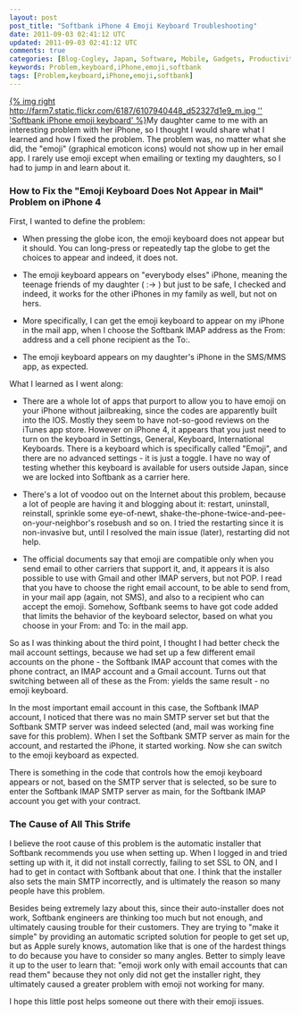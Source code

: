 ```yaml
---           
layout: post
post_title: "Softbank iPhone 4 Emoji Keyboard Troubleshooting"
date: 2011-09-03 02:41:12 UTC
updated: 2011-09-03 02:41:12 UTC
comments: true
categories: [Blog-Cogley, Japan, Software, Mobile, Gadgets, Productivity, Troubleshooting]
keywords: Problem,keyboard,iPhone,emoji,softbank
tags: [Problem,keyboard,iPhone,emoji,softbank]
---
```

 


[{% img right http://farm7.static.flickr.com/6187/6107940448_d52327d1e9_m.jpg '' 'Softbank iPhone emoji keyboard' %}](http://www.flickr.com/photos/81796435@N00/6107940448 "View 'Softbank iPhone emoji keyboard' on Flickr.com")My daughter came to me with an interesting problem with her iPhone, so I thought I would share what I learned and how I fixed the problem. The problem was, no matter what she did, the "emoji" (graphical emoticon icons) would not show up in her email app. I rarely use emoji except when emailing or texting my daughters, so I had to jump in and learn about it.


### How to Fix the "Emoji Keyboard Does Not Appear in Mail" Problem on iPhone 4



First, I wanted to define the problem:


- When pressing the globe icon, the emoji keyboard does not appear but it should. You can long-press or repeatedly tap the globe to get the choices to appear and indeed, it does not. 

- The emoji keyboard appears on "everybody elses" iPhone, meaning the teenage friends of my daughter ( :-&gt; ) but just to be safe, I checked and indeed, it works for the other iPhones in my family as well, but not on hers. 

- More specifically, I can get the emoji keyboard to appear on my iPhone in the mail app, when I choose the Softbank IMAP address as the From: address and a cell phone recipient as the To:. 

- The emoji keyboard appears on my daughter's iPhone in the SMS/MMS app, as expected. 



What I learned as I went along:


- There are a whole lot of apps that purport to allow you to have emoji on your iPhone without jailbreaking, since the codes are apparently built into the IOS. Mostly they seem to have not-so-good reviews on the iTunes app store. However on iPhone 4, it appears that you just need to turn on the keyboard in Settings, General, Keyboard, International Keyboards. There is a keyboard which is specifically called "Emoji", and there are no advanced settings - it is just a toggle. I have no way of testing whether this keyboard is available for users outside Japan, since we are locked into Softbank as a carrier here. 

- There's a lot of voodoo out on the Internet about this problem, because a lot of people are having it and blogging about it: restart, uninstall, reinstall, sprinkle some eye-of-newt, shake-the-phone-twice-and-pee-on-your-neighbor's rosebush and so on. I tried the restarting since it is non-invasive but, until I resolved the main issue (later), restarting did not help. 

- The official documents say that emoji are compatible only when you send email to other carriers that support it, and, it appears it is also possible to use with Gmail and other IMAP servers, but not POP. I read that you have to choose the right email account, to be able to send from, in your mail app (again, not SMS), and also to a recipient who can accept the emoji. Somehow, Softbank seems to have got code added that limits the behavior of the keyboard selector, based on what you choose in your From: and To: in the mail app. 



So as I was thinking about the third point, I thought I had better check the mail account settings, because we had set up a few different email accounts on the phone - the Softbank IMAP account that comes with the phone contract, an IMAP account and a Gmail account. Turns out that switching between all of these as the From: yields the same result - no emoji keyboard.




In the most important email account in this case, the Softbank IMAP account, I noticed that there was no main SMTP server set but that the Softbank SMTP server was indeed selected (and, mail was working fine save for this problem). When I set the Softbank SMTP server as main for the account, and restarted the iPhone, it started working. Now she can switch to the emoji keyboard as expected.




There is something in the code that controls how the emoji keyboard appears or not, based on the SMTP server that is selected, so be sure to enter the Softbank IMAP SMTP server as main, for the Softbank IMAP account you get with your contract.


### The Cause of All This Strife



I believe the root cause of this problem is the automatic installer that Softbank recommends you use when setting up. When I logged in and tried setting up with it, it did not install correctly, failing to set SSL to ON, and I had to get in contact with Softbank about that one. I think that the installer also sets the main SMTP incorrectly, and is ultimately the reason so many people have this problem.




Besides being extremely lazy about this, since their auto-installer does not work, Softbank engineers are thinking too much but not enough, and ultimately causing trouble for their customers. They are trying to "make it simple" by providing an automatic scripted solution for people to get set up, but as Apple surely knows, automation like that is one of the hardest things to do because you have to consider so many angles. Better to simply leave it up to the user to learn that: "emoji work only with email accounts that can read them" because they not only did not get the installer right, they ultimately caused a greater problem with emoji not working for many.




I hope this little post helps someone out there with their emoji issues.


